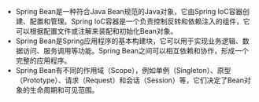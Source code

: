 -   Spring Bean是一种符合Java Bean规范的Java对象，它由Spring IoC容器创建、配置和管理。Spring IoC容器是一个负责控制反转和依赖注入的组件，它可以根据配置文件或注解来装配和初始化Bean对象。
-   Spring Bean是Spring应用程序的基本构建块，它可以用于实现业务逻辑、数据访问、服务调用等功能。Spring Bean之间可以相互依赖和协作，形成一个完整的应用程序。
-   Spring Bean有不同的作用域（Scope），例如单例（Singleton）、原型（Prototype）、请求（Request）和会话（Session）等，它们决定了Bean对象的生命周期和可见范围。